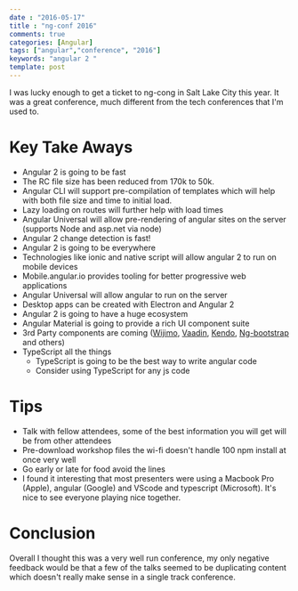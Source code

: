 ```yaml
---
date : "2016-05-17"
title : "ng-conf 2016"
comments: true
categories: [Angular]
tags: ["angular","conference", "2016"]
keywords: "angular 2 " 
template: post
---
```


I was lucky enough to get a ticket to ng-cong in Salt Lake City this year.  It was a great conference, much different from the tech conferences that I'm used to.

<!--more-->

# Key Take Aways
- Angular 2 is going to be fast 
 - The RC file size has been reduced from 170k to 50k.  
 - Angular CLI will support pre-compilation of templates which will help with both file size and time to initial load.
 - Lazy loading on routes will further help with load times
 - Angular Universal will allow pre-rendering of angular sites on the server (supports Node and asp.net via node)
 - Angular 2 change detection is fast!
- Angular 2 is going to be everywhere
 - Technologies like ionic and native script will allow angular 2 to run on mobile devices
 - Mobile.angular.io  provides tooling for better progressive web applications
 - Angular Universal will allow angular to run on the server 
 - Desktop apps can be created with Electron and Angular 2
- Angular 2 is going to have a huge ecosystem
 - Angular Material is going to provide a rich UI component suite
 - 3rd Party components are coming ([Wijimo](http://wijmo.com/angular2/), [Vaadin](https://vaadin.com/vaadin-documentation-portlet/elements/integrations/angular2.html), [Kendo](http://demos.telerik.com/kendo-ui/integration/angular2), [Ng-bootstrap](https://github.com/ng-bootstrap/core) and others)
- TypeScript all the things
    - TypeScript is going to be the best way to write angular code
    - Consider using TypeScript for any js code
 

# Tips
- Talk with fellow attendees, some of the best information you will get will be from other attendees
- Pre-download workshop files the wi-fi doesn't handle 100 npm install at once very well
- Go early or late for food avoid the lines
- I found it interesting that most presenters were using a Macbook Pro (Apple), angular (Google) and VScode and typescript (Microsoft).  It's nice to see everyone playing nice together.

# Conclusion
Overall I thought this was a very well run conference, my only negative feedback would be that a few of the talks seemed to be duplicating content which doesn't really make sense in a single track conference.